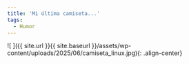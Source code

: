 ```yaml
---
title: 'Mi última camiseta...'
tags: 
  - Humor
---
```


![ ]({{ site.url }}{{ site.baseurl }}/assets/wp-content/uploads/2025/06/camiseta_linux.jpg){: .align-center}
